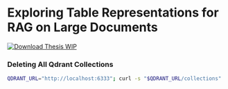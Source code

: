 # Exploring Table Representations for RAG on Large Documents

[![Download Thesis WIP](https://img.shields.io/badge/Download--PDF-Thesis--WIP-orange)](https://www.overleaf.com/read/mqphwrjjhytz#5746a7)


### Deleting All Qdrant Collections

```bash
QDRANT_URL="http://localhost:6333"; curl -s "$QDRANT_URL/collections" | jq -r '.result.collections[].name' | xargs -I {} curl -X DELETE "$QDRANT_URL/collections/{}"
```
